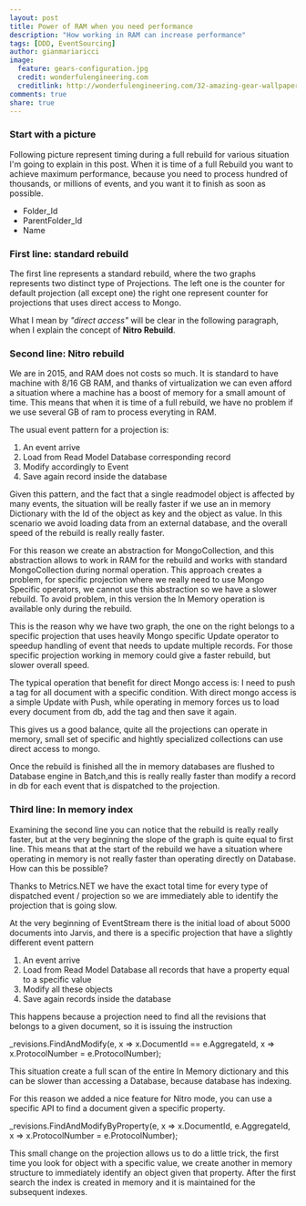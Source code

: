 ```yaml
---
layout: post
title: Power of RAM when you need performance
description: "How working in RAM can increase performance"
tags: [DDD, EventSourcing]
author: gianmariaricci
image:
  feature: gears-configuration.jpg
  credit: wonderfulengineering.com
  creditlink: http://wonderfulengineering.com/32-amazing-gear-wallpaper-backgrounds-in-hd-for-download/
comments: true
share: true
---
```


### Start with a picture
Following picture represent timing during a full rebuild for various situation I'm going to explain in this post. When it is time of a full Rebuild you want to achieve maximum performance, because you need to process hundred of thousands, or millions of events, and you want it to finish as soon as possible.

- Folder_Id
- ParentFolder_Id
- Name

### First line: standard rebuild
The first line represents a standard rebuild, where the two graphs represents two distinct type of Projections. The left one is the counter for default projection (all except one) the right one represent counter for projections that uses direct access to Mongo. 

What I mean by *"direct access"* will be clear in the following paragraph, when I explain the concept of **Nitro Rebuild**.

### Second line: Nitro rebuild
We are in 2015, and RAM does not costs so much. It is standard to have machine with 8/16 GB RAM, and thanks of virtualization we can even afford a situation where a machine has a boost of memory for a small amount of time. This means that when it is time of a full rebuild, we have no problem if we use several GB of ram to process everyting in RAM.

The usual event pattern for a projection is:

1. An event arrive
2. Load from Read Model Database corresponding record
3. Modify accordingly to Event 
4. Save again record inside the database

Given this pattern, and the fact that a single readmodel object is affected by many events, the situation will be really faster if we use an in memory Dictionary with the Id of the object as key and the object as value. In this scenario we avoid loading data from an external database, and the overall speed of the rebuild is really really faster.

For this reason we create an abstraction for MongoCollection, and this abstraction allows to work in RAM for the rebuild and works with standard MongoCollection during normal operation. This approach creates a problem, for specific projection where we really need to use Mongo Specific operators, we cannot use this abstraction so we have a slower rebuild. To avoid problem, in this version the In Memory operation is available only during the rebuild. 

This is the reason why we have two graph, the one on the right belongs to a specific projection that uses heavily Mongo specific Update operator to speedup handling of event that needs to update multiple records. For those specific projection working in memory could give a faster rebuild, but slower overall speed. 

The typical operation that benefit for direct Mongo access is: I need to push a tag for all document with a specific condition. With direct mongo access is a simple Update with Push, while operating in memory forces us to load every document from db, add the tag and then save it again.

This gives us a good balance, quite all the projections can operate in memory, small set of specific and hightly specialized collections can use direct access to mongo.

Once the rebuild is finished all the in memory databases are flushed to Database engine in Batch,and this is really really faster than modify a record in db for each event that is dispatched to the projection.

### Third line: In memory index
Examining the second line you can notice that the rebuild is really really faster, but at the very beginning the slope of the graph is quite equal to first line. This means that at the start of the rebuild we have a situation where operating in memory is not really faster than operating directly on Database. How can this be possible?

Thanks to Metrics.NET we have the exact total time for every type of dispatched event / projection so we are immediately able to identify the projection that is going slow. 

At the very beginning of EventStream there is the initial load of about 5000 documents into Jarvis, and there is a specific projection that have a slightly different event pattern

1. An event arrive
2. Load from Read Model Database all records that have a property equal to a specific value
3. Modify all these objects 
4. Save again records inside the database

This happens because a projection need to find all the revisions that belongs to a given document, so it is issuing the instruction

 _revisions.FindAndModify(e, x => x.DocumentId == e.AggregateId, x => x.ProtocolNumber = e.ProtocolNumber);

This situation create a full scan of the entire In Memory dictionary and this can be slower than accessing a Database, because database has indexing.

For this reason we added a nice feature for Nitro mode, you can use a specific API to find a document given a specific property.

_revisions.FindAndModifyByProperty(e, x => x.DocumentId, e.AggregateId, x => x.ProtocolNumber = e.ProtocolNumber);

This small change on the projection allows us to do a little trick, the first time you look for object with a specific value, we create another in memory structure to immediately identify an object given that property. After the first search the index is created in memory and it is maintained for the subsequent indexes.